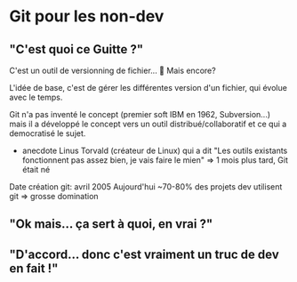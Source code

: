 # Git pour les non-dev

## "C'est quoi ce Guitte ?"

C'est un outil de versionning de fichier... :thinking: Mais encore?

L'idée de base, c'est de gérer les différentes version d'un fichier, qui évolue avec le temps.

Git n'a pas inventé le concept (premier soft IBM en 1962, Subversion...) mais il a développé le concept vers un outil distribué/collaboratif et ce qui a democratisé le sujet.

+ anecdote Linus Torvald (créateur de Linux) qui a dit "Les outils existants fonctionnent pas assez bien, je vais faire le mien" => 1 mois plus tard, Git était né

Date création git: avril 2005
Aujourd'hui ~70-80% des projets dev utilisent git => grosse domination

## "Ok mais... ça sert à quoi, en vrai ?"



## "D'accord... donc c'est vraiment un truc de dev en fait !"
